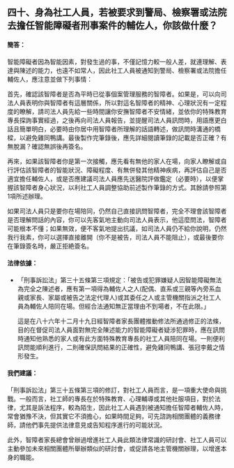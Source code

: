 ## 四十、身為社工人員，若被要求到警局、檢察署或法院去擔任智能障礙者刑事案件的輔佐人，你該做什麼？

#### 簡答：

智能障礙者因為智能因素，對發生過的事，不僅記憶力較一般人差，就連理解、表達與陳述的能力，也遠不如常人，因此社工人員被通知到警局、檢察署或法院擔任輔佐人，應注意並做下列事情：

首先，確認該智障者是否為平時已從事個案管理服務的智障者。如果是，可以向司法人員表明你與智障者有這層關係，所以對這名智障者的精神、心理狀況有一定程度的瞭解，請司法人員先給一些時間讓你安撫智障者不安情緒，並依你的特殊教育專長探詢事實經過，之後再向司法人員報告，並提醒司法人員訊問時，用語應更白話且簡單明白，必要時由你居中用智障者所理解的話語轉述，做訊問時溝通的橋樑，以避免雞同鴨講。最後製作完筆錄後，應先詳細閱讀筆錄的記載是否正確？有無脫漏？確認無誤後再簽名。

再來，如果該智障者你是第一次接觸，應先看有無他的家人在場，向家人瞭解或自行評估該智障者的智能狀況、障礙程度、有無併發其他精神疾病，再評估自己是否適宜擔任輔佐人，或是否應建議司法人員應先送醫院評做鑑定（必要時），以便掌握該智障者身心狀況，以利社工人員調整協助前述製作筆錄的方式。其餘請參照第1項所述辦理。

如果司法人員只是要你在場陪同，仍然自己直接訊問智障者，完全不理會該智障者是否理解問話的內容，你可以先客氣地主動向司法人員表示，他這麼問法，智障者可能根本不懂；如果無效，便不客氣地提出抗議，如司法人員仍不給你說明，仍然我行我素，你可以選擇直接離開（你不是被告，司法人員不能阻止），或最後要你在筆錄簽名時，嚴正拒絶簽名。

#### 法律依據：

* 「刑事訴訟法」第三十五條第三項規定：「被告或犯罪嫌疑人因智能障礙無法為完全之陳述者，應有第一項得為輔佐人之人(配偶、直系或三親等內旁系血親或家長、家屬或被告之法定代理人)或其委任之人或主管機關指派之社工人員為輔佐人陪同在場。但經合法通知無正當理由不到場者，不在此限。」

   這是在八十六年十二月十九日經智障者家長團體推動修法所通過修正的法條，目的在督促司法人員面對無完全陳述能力的智能障礙者疑涉犯罪時，應在訊問時通知他熟悉的家人或有此方面特殊教育專長的社工人員陪同在場。一則便利訊問能順利進行，二則確保訊問結果的正確性，避免雞同鴨講、張冠李戴之情形發生。

#### 我們建議：

「刑事訴訟法」第三十五條第三項的修訂，對社工人員而言，是一項重大使命與挑戰。一般而言，社工師的專長在於特殊教育、心理輔導或其他社服項目，對於法律，尤其是訴法程序，較為陌生，因此社工人員遇到被通知擔任智障者輔佐人時，常會猶豫不決，但其實它不須擔心，如果時間足夠，可先諮詢相關團體的義務律師，請他們事先提供法律意見或告知程序進行的可能狀況。

此外，智障者家長總會曾辦過增進社工人員此類法律常識的研討會、社工人員可以主動參加未來相關團體所舉辦類似的研討會，或促請各地主管機關辦理，以增進本身的職能。

